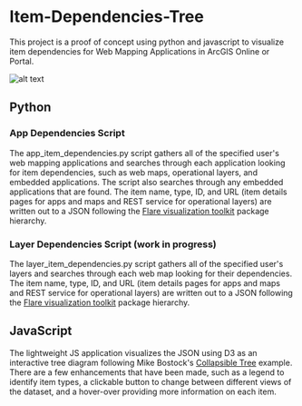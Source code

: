 # Item-Dependencies-Tree

This project is a proof of concept using python and javascript to visualize item dependencies for Web Mapping Applications in ArcGIS Online or Portal.

![alt text](https://raw.githubusercontent.com/tatornator12/Item-Dependencies-Tree/master/app_screenshot.png "Screenshot of App")

## Python

### App Dependencies Script

The app_item_dependencies.py script gathers all of the specified user's web mapping applications and searches through each application looking for item dependencies, such as web maps, operational layers, and embedded applications. The script also searches through any embedded applications that are found. The item name, type, ID, and URL (item details pages for apps and maps and REST service for operational layers) are written out to a JSON following the [Flare visualization toolkit](https://flare.prefuse.org/) package hierarchy.

### Layer Dependencies Script (work in progress)

The layer_item_dependencies.py script gathers all of the specified user's layers and searches through each web map looking for their dependencies. The item name, type, ID, and URL (item details pages for apps and maps and REST service for operational layers) are written out to a JSON following the [Flare visualization toolkit](https://flare.prefuse.org/) package hierarchy. 

## JavaScript

The lightweight JS application visualizes the JSON using D3 as an interactive tree diagram following Mike Bostock's [Collapsible Tree](https://observablehq.com/@d3/collapsible-tree) example. There are a few enhancements that have been made, such as a legend to identify item types, a clickable button to change between different views of the dataset, and a hover-over providing more information on each item.
